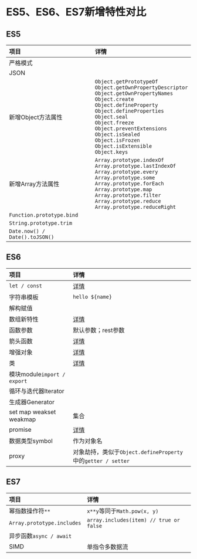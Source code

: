 # ES5、ES6、ES7新增特性对比

## ES5

| **项目** | **详情** |
| :--- | :--- |
| 严格模式 |  |
| JSON |  |
| 新增Object方法属性 | `Object.getPrototypeOf`<br>`Object.getOwnPropertyDescriptor`<br>`Object.getOwnPropertyNames`<br>`Object.create`<br>`Object.defineProperty`<br>`Object.defineProperties`<br>`Object.seal`<br>`Object.freeze`<br>`Object.preventExtensions`<br>`Object.isSealed`<br>`Object.isFrozen`<br>`Object.isExtensible`<br>`Object.keys` |
| 新增Array方法属性 | `Array.prototype.indexOf`<br>`Array.prototype.lastIndexOf`<br>`Array.prototype.every`<br>`Array.prototype.some`<br>`Array.prototype.forEach`<br>`Array.prototype.map`<br>`Array.prototype.filter`<br>`Array.prototype.reduce`<br>`Array.prototype.reduceRight` |
| `Function.prototype.bind` |  |
| `String.prototype.trim` |  |
| `Date.now() / Date().toJSON()` |  |


## ES6

| **项目** | **详情** |
| :--- | :--- |
| `let / const` | [详情](./let和const.md) |
| 字符串模板 | `hello ${name}` |
| 解构赋值 |  |
| 数组新特性 | [详情]() |
| 函数参数 | 默认参数；rest参数 |
| 箭头函数 | [详情](./箭头函数.md) |
| 增强对象 | [详情]() |
| 类 | [详情](./class和继承.md) |
| 模块module`import / export` |  |
| 循环与迭代器Iterator |  |
| 生成器Generator |  |
| set map weakset weakmap | 集合 |
| promise | [详情](../JavaScript基础/JavaScript异步.md) |
| 数据类型symbol | 作为对象名 |
| proxy | 对象劫持，类似于`Object.defineProperty`中的`getter / setter` |

## ES7

| **项目** | **详情** |
| :--- | :--- |
| 幂指数操作符`**` | `x**y`等同于`Math.pow(x, y)` |
| `Array.prototype.includes` | `array.includes(item) // true or false` |
| 异步函数`async / await` |  |
| SIMD | 单指令多数据流 |
